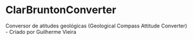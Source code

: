 # ClarBruntonConverter
Conversor de atitudes geológicas (Geological Compass Attitude Converter) - Criado por Guilherme Vieira
